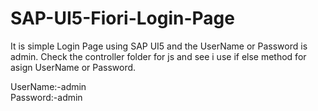 # SAP-UI5-Fiori-Login-Page
It is simple Login Page using SAP UI5 and the UserName or Password is admin.
Check the controller folder for js and see i use if else method for asign UserName or Password.

UserName:-admin <br>
Password:-admin


